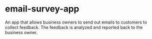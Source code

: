 # email-survey-app
An app that allows business owners to send out emails to customers to collect feedback. The feedback is analyzed and reported back to the business owner.
